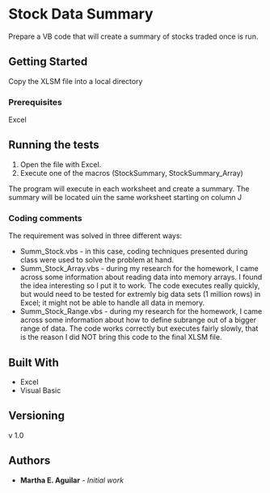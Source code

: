 # Stock Data Summary

Prepare a VB code that will create a summary of stocks traded once is run.

## Getting Started

Copy the XLSM file into a local directory

### Prerequisites

Excel

## Running the tests

1. Open the file with Excel. 
2. Execute one of the macros (StockSummary, StockSummary_Array)

The program will execute in each worksheet and create a summary. The summary will be located uin the same worksheet starting on column J


### Coding comments

The requirement was solved in three different ways:
* Summ_Stock.vbs - in this case, coding techniques presented during class were used to solve the problem at hand.
* Summ_Stock_Array.vbs - during my research for the homework, I came across some information about reading data into memory arrays. I found the idea interesting so I put it to work. The code executes really quickly, but would need to be tested for extremly big data sets (1 million rows) in Excel; it might not be able to handle all data in memory.
* Summ_Stock_Range.vbs - during my research for the homework, I came across some information about how to define subrange out of a bigger range of data. The code works correctly but executes fairly slowly, that is the reason I did NOT bring this code to the final XLSM file.


## Built With

* Excel
* Visual Basic


## Versioning

v 1.0


## Authors

* **Martha E. Aguilar** - *Initial work*

